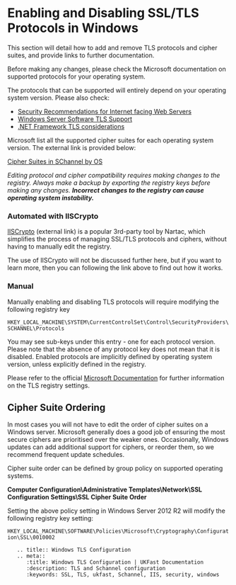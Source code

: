 # Enabling and Disabling SSL/TLS Protocols in Windows
This section will detail how to add and remove TLS protocols and cipher suites, and provide links to further documentation. 

Before making any changes, please check the Microsoft documentation on supported protocols for your operating system.

The protocols that can be supported will entirely depend on your operating system version. 
Please also check:
* [Security Recommendations for Internet facing Web Servers](/operatingsystems/windows/tlsandschannel/webserverrecommendations) 
* [Windows Server Software TLS Support](/operatingsystems/windows/tlsandschannel/softwareconsiderations)
* [.NET Framework TLS considerations](/operatingsystems/windows/tlsandschannel/dotnetsettings)

Microsoft list all the supported cipher suites for each operating system version. The external link is provided below: 

[Cipher Suites in SChannel by OS](https://msdn.microsoft.com/en-us/library/windows/desktop/aa374757(v=vs.85).aspx)

_Editing protocol and cipher compatibility requires making changes to the registry. Always make a backup by exporting the registry keys before making any changes. **Incorrect changes to the registry can cause operating system instability.**_ 

### Automated with IISCrypto
[IISCrypto](https://www.nartac.com/Products/IISCrypto) (external link) is a popular 3rd-party tool by Nartac, which simplifies the process of managing SSL/TLS protocols and ciphers, without having to manually edit the registry. 

The use of IISCrypto will not be discussed further here, but if you want to learn more, then you can following the link above to find out how it works. 

### Manual

Manually enabling and disabling TLS protocols will require modifying the following registry key

`HKEY_LOCAL_MACHINE\SYSTEM\CurrentControlSet\Control\SecurityProviders\SCHANNEL\Protocols`

You may see sub-keys under this entry - one for each protocol version. Please note that the absence of any protocol key does not mean that it is disabled. Enabled protocols are implicitly defined by operating system version, unless explicitly defined in the registry. 

Please refer to the official [Microsoft Documentation](https://docs.microsoft.com/en-us/windows-server/security/tls/tls-registry-settings) for further information on the TLS registry settings. 



## Cipher Suite Ordering

In most cases you will not have to edit the order of cipher suites on a Windows server. Microsoft generally does a good job of ensuring the most secure ciphers are prioritised over the weaker ones. Occasionally, Windows updates can add additional support for ciphers, or reorder them, so we recommend frequent update schedules.


Cipher suite order can be defined by group policy on supported operating systems. 

**Computer Configuration\Administrative Templates\Network\SSL Configuration Settings\SSL Cipher Suite Order**

Setting the above policy setting in Windows Server 2012 R2 will modify the following registry key setting: 

`HKEY_LOCAL_MACHINE\SOFTWARE\Policies\Microsoft\Cryptography\Configuration\SSL\0010002`

```eval_rst
   .. title:: Windows TLS Configuration
   .. meta::
      :title: Windows TLS Configuration | UKFast Documentation
      :description: TLS and Schannel configuration
      :keywords: SSL, TLS, ukfast, Schannel, IIS, security, windows
```
